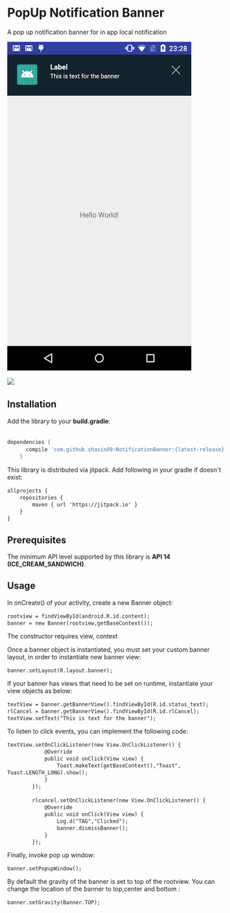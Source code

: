 # PopUp Notification Banner

A pop up notification banner for in app local notification

![demo](/screenshot.png)

[![](https://jitpack.io/v/shasin89/NotificationBanner.svg)](https://jitpack.io/#shasin89/NotificationBanner)


## Installation

Add the library to your **build.gradle**:

```gradle

dependencies {
      compile 'com.github.shasin89:NotificationBanner:{latest-release}'
    }
```
This library is distributed via jitpack. Add following in your gradle if doesn't exist:

```
allprojects {
    repositories {
        maven { url 'https://jitpack.io' }
    }
}
```

## Prerequisites

The minimum API level supported by this library is **API 14 (ICE_CREAM_SANDWICH)**.

## Usage

In onCreate() of your activity, create a new Banner object:

```
rootview = findViewById(android.R.id.content);
banner = new Banner(rootview,getBaseContext());
```
The constructor requires view, context

Once a banner object is instantiated, you must set your custom banner layout, in order to instantiate new banner view:

```
banner.setLayout(R.layout.banner);
```

If your banner has views that need to be set on runtime, instantiate your view objects as below:
```
textView = banner.getBannerView().findViewById(R.id.status_text);
rlCancel = banner.getBannerView().findViewById(R.id.rlCancel);
textView.setText("This is text for the banner");
```

To listen to click events, you can implement the following code:
```
textView.setOnClickListener(new View.OnClickListener() {
            @Override
            public void onClick(View view) {
                Toast.makeText(getBaseContext(),"Toast", Toast.LENGTH_LONG).show();
            }
        });

        rlcancel.setOnClickListener(new View.OnClickListener() {
            @Override
            public void onClick(View view) {
                Log.d("TAG","Clicked");
                banner.dismissBanner();
            }
        });
```

Finally, invoke pop up window:
```
banner.setPopupWindow();
```

By default the gravity of the banner is set to top of the rootview. You can change the location of the banner to top,center and bottom :
```
banner.setGravity(Banner.TOP);
```

